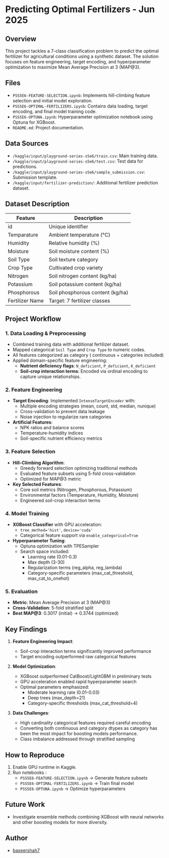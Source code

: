 # Predicting Optimal Fertilizers - Jun 2025

## Overview
This project tackles a 7-class classification problem to predict the optimal fertilizer for agricultural conditions using a synthetic dataset. The solution focuses on feature engineering, target encoding, and hyperparameter optimization to maximize Mean Average Precision at 3 (MAP@3).

## Files
- `PSS5E6-FEATURE-SELECTION.ipynb`: Implements hill-climbing feature selection and initial model exploration.
- `PSS5E6-OPTIMAL-FERTILIZERS.ipynb`: Contains data loading, target encoding, and final model training code.
- `PSS5E6-OPTUNA.ipynb`: Hyperparameter optimization notebook using Optuna for XGBoost.
- `README.md`: Project documentation.

## Data Sources
- `/kaggle/input/playground-series-s5e6/train.csv`: Main training data.
- `/kaggle/input/playground-series-s5e6/test.csv`: Test data for predictions.
- `/kaggle/input/playground-series-s5e6/sample_submission.csv`: Submission template.
- `/kaggle/input/fertilizer-prediction/`: Additional fertilizer prediction dataset.

## Dataset Description
| Feature       | Description                          |
|---------------|--------------------------------------|
| id            | Unique identifier                    |
| Temparature   | Ambient temperature (°C)            |
| Humidity      | Relative humidity (%)                |
| Moisture      | Soil moisture content (%)            |
| Soil Type     | Soil texture category                |
| Crop Type     | Cultivated crop variety              |
| Nitrogen      | Soil nitrogen content (kg/ha)        |
| Potassium     | Soil potassium content (kg/ha)       |
| Phosphorous   | Soil phosphorous content (kg/ha)     |
| Fertilizer Name| Target: 7 fertilizer classes        |

## Project Workflow

### 1. Data Loading & Preprocessing
- Combined training data with additional fertilizer dataset.
- Mapped categorical `Soil Type` and `Crop Type` to numeric codes.
- All features categorized as category ( continuous + categories included)
- Applied domain-specific feature engineering:
  - **Nutrient deficiency flags**: `N_deficient`, `P_deficient`, `K_deficient`
  - **Soil-crop interaction terms**: Encoded via ordinal encoding to capture unique relationships.

### 2. Feature Engineering
- **Target Encoding**: Implemented `IntenseTargetEncoder` with:
  - Multiple encoding strategies (mean, count, std, median, nunique)
  - Cross-validation to prevent data leakage
  - Noise injection to regularize rare categories
- **Artificial Features**:
  - NPK ratios and balance scores
  - Temperature-humidity indices
  - Soil-specific nutrient efficiency metrics

### 3. Feature Selection
- **Hill-Climbing Algorithm**:
  - Greedy forward selection optimizing traditional methods
  - Evaluated feature subsets using 5-fold cross-validation
  - Optimized for MAP@3 metric
- **Key Selected Features**:
  - Core soil metrics (Nitrogen, Phosphorous, Potassium)
  - Environmental factors (Temperature, Humidity, Moisture)
  - Engineered soil-crop interaction terms

### 4. Model Training
- **XGBoost Classifier** with GPU acceleration:
  - `tree_method='hist'`, `device='cuda'`
  - Categorical feature support via `enable_categorical=True`
- **Hyperparameter Tuning**:
  - Optuna optimization with TPESampler
  - Search space included:
    - Learning rate (0.01-0.3)
    - Max depth (3-30)
    - Regularization terms (reg_alpha, reg_lambda)
    - Category-specific parameters (max_cat_threshold, max_cat_to_onehot)

### 5. Evaluation
- **Metric**: Mean Average Precision at 3 (MAP@3)
- **Cross-Validation**: 5-fold stratified split
- **Best MAP@3**: 0.3017 (initial) → 0.3744 (optimized)

## Key Findings
1. **Feature Engineering Impact**:
   - Soil-crop interaction terms significantly improved performance
   - Target encoding outperformed raw categorical features

2. **Model Optimization**:
   - XGBoost outperformed CatBoost/LightGBM in preliminary tests
   - GPU acceleration enabled rapid hyperparameter search
   - Optimal parameters emphasized:
     - Moderate learning rate (0.01-0.03)
     - Deep trees (max_depth=21)
     - Category-specific thresholds (max_cat_threshold=4)

3. **Data Challenges**:
   - High cardinality categorical features required careful encoding
   - Converting both continuous and category dtypes as category has been the most impact for boosting models performance.
   - Class imbalance addressed through stratified sampling

## How to Reproduce
1. Enable GPU runtime in Kaggle.
2. Run notebooks :
   - `PSS5E6-FEATURE-SELECTION.ipynb` → Generate feature subsets
   - `PSS5E6-OPTIMAL-FERTILIZERS.ipynb` → Train final model
   - `PSS5E6-OPTUNA.ipynb` → Optimize hyperparameters

## Future Work
- Investigate ensemble methods combining XGBoost with neural networks and other boosting models for more diversity.

## Author
- [baseershah7](https://github.com/baseershah7)
